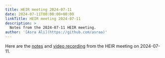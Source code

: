 ```yaml
---
title: HEIR meeting 2024-07-11
date: 2024-07-11T00:00:00+00:00
linkTitle: HEIR meeting 2024-07-11
description: >
  Notes from the 2024-07-11 HEIR meeting.
author: '[Asra Ali](https://github.com/asraa)'
---
```


Here are the
[notes](https://docs.google.com/document/d/1kP1kFKV6qrLVPv4CnIhmqO-7nMDFkCpvhzwIppJEDfU/edit?usp=sharing)
and
[video recording](https://drive.google.com/file/d/1-f5ZJ5h28FIgk_-LisNsYa77iuWPIAjU/view?usp=sharing)
from the HEIR meeting on 2024-07-11.
